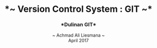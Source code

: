<center><h1>*~ Version Control System : GIT ~*</h1></center>

<center><h3>*Dulinan GIT*</h3></center>

<center>
~ Achmad Ali Liesmana ~
</center>
<center>
April 2017
</center>
